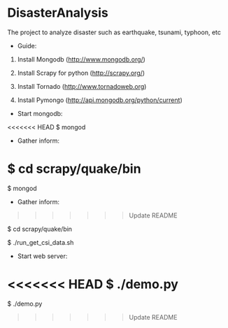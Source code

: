 DisasterAnalysis
================

The project to analyze disaster such as earthquake, tsunami, typhoon, etc

* Guide:

1. Install Mongodb (http://www.mongodb.org/)

2. Install Scrapy for python (http://scrapy.org/)

3. Install Tornado (http://www.tornadoweb.org)

4. Install Pymongo (http://api.mongodb.org/python/current)

* Start mongodb:

<<<<<<< HEAD
$ mongod

* Gather inform:

$ cd scrapy/quake/bin
=======
  $ mongod

* Gather inform:
>>>>>>> Update README

  $ cd scrapy/quake/bin

  $ ./run_get_csi_data.sh

* Start web server:

<<<<<<< HEAD
$ ./demo.py
=======
  $ ./demo.py
>>>>>>> Update README
